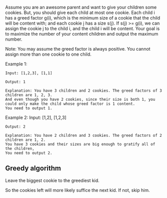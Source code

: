Assume you are an awesome parent and want to give your children some cookies. But, you should give each child at most one cookie. Each child i has a greed factor g(i), which is the minimum size of a cookie that the child will be content with; and each cookie j has a size s(j). If s(j) >= g(i), we can assign the cookie j to the child i, and the child i will be content. Your goal is to maximize the number of your content children and output the maximum number.

Note:
You may assume the greed factor is always positive. 
You cannot assign more than one cookie to one child.

Example 1:

	Input: [1,2,3], [1,1]

	Output: 1

	Explanation: You have 3 children and 2 cookies. The greed factors of 3 children are 1, 2, 3. 
	And even though you have 2 cookies, since their size is both 1, you could only make the child whose greed factor is 1 content.
	You need to output 1.

Example 2:
	Input: [1,2], [1,2,3]

	Output: 2

	Explanation: You have 2 children and 3 cookies. The greed factors of 2 children are 1, 2. 
	You have 3 cookies and their sizes are big enough to gratify all of the children, 
	You need to output 2.

## Greedy algorithm

Leave the biggest cookie to the greediest kid.

So the cookies left will more likely suffice the next kid. If not, skip him.


